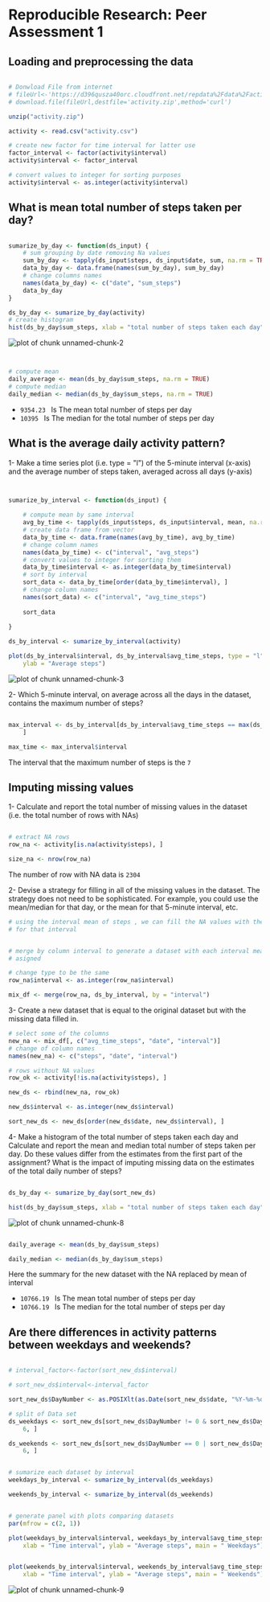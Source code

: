 # Reproducible Research: Peer Assessment 1


## Loading and preprocessing the data

```r

# Donwload File from internet
# fileUrl<-'https://d396qusza40orc.cloudfront.net/repdata%2Fdata%2Factivity.zip'
# download.file(fileUrl,destfile='activity.zip',method='curl')

unzip("activity.zip")

activity <- read.csv("activity.csv")

# create new factor for time interval for latter use
factor_interval <- factor(activity$interval)
activity$interval <- factor_interval

# convert values to integer for sorting purposes
activity$interval <- as.integer(activity$interval)

```


## What is mean total number of steps taken per day?

```r

sumarize_by_day <- function(ds_input) {
    # sum grouping by date removing Na values
    sum_by_day <- tapply(ds_input$steps, ds_input$date, sum, na.rm = TRUE)
    data_by_day <- data.frame(names(sum_by_day), sum_by_day)
    # change columns names
    names(data_by_day) <- c("date", "sum_steps")
    data_by_day
}

ds_by_day <- sumarize_by_day(activity)
# create histogram
hist(ds_by_day$sum_steps, xlab = "total number of steps taken each day", main = " Histogram number of steps")
```

![plot of chunk unnamed-chunk-2](figure/unnamed-chunk-2.png) 

```r


# compute mean
daily_average <- mean(ds_by_day$sum_steps, na.rm = TRUE)
# compute median
daily_median <- median(ds_by_day$sum_steps, na.rm = TRUE)

```

- `9354.23 ` Is The mean total number of steps per day
- `10395 ` Is The median for the total number of steps per day 


## What is the average daily activity pattern?

1- Make a time series plot (i.e. type = "l") of the 5-minute interval (x-axis) and the average number of steps taken, averaged across all days (y-axis)


```r


sumarize_by_interval <- function(ds_input) {
    
    # compute mean by same interval
    avg_by_time <- tapply(ds_input$steps, ds_input$interval, mean, na.rm = TRUE)
    # create data frame from vector
    data_by_time <- data.frame(names(avg_by_time), avg_by_time)
    # change column names
    names(data_by_time) <- c("interval", "avg_steps")
    # convert values to integer for sorting them
    data_by_time$interval <- as.integer(data_by_time$interval)
    # sort by interval
    sort_data <- data_by_time[order(data_by_time$interval), ]
    # change column names
    names(sort_data) <- c("interval", "avg_time_steps")
    
    sort_data
    
}

ds_by_interval <- sumarize_by_interval(activity)

plot(ds_by_interval$interval, ds_by_interval$avg_time_steps, type = "l", xlab = "Time interval", 
    ylab = "Average steps")
```

![plot of chunk unnamed-chunk-3](figure/unnamed-chunk-3.png) 


2- Which 5-minute interval, on average across all the days in the dataset, contains the maximum number of steps?


```r

max_interval <- ds_by_interval[ds_by_interval$avg_time_steps == max(ds_by_interval$avg_time_steps), 
    ]

max_time <- max_interval$interval
```


The interval that the maximum number of steps is the  `7 ` 



## Imputing missing values
1- Calculate and report the total number of missing values in the dataset (i.e. the total number of rows with NAs)


```r

# extract NA rows
row_na <- activity[is.na(activity$steps), ]

size_na <- nrow(row_na)

```


The number of row with NA data is `2304`


2- Devise a strategy for filling in all of the missing values in the dataset. The strategy does not need to be sophisticated. For example, you could use the mean/median for that day, or the mean for that 5-minute interval, etc.


```r
# using the interval mean of steps , we can fill the NA values with the mean
# for that interval


# merge by column interval to generate a dataset with each interval mean
# asigned

# change type to be the same
row_na$interval <- as.integer(row_na$interval)

mix_df <- merge(row_na, ds_by_interval, by = "interval")
```



3- Create a new dataset that is equal to the original dataset but with the missing data filled in.

```r
# select some of the columns
new_na <- mix_df[, c("avg_time_steps", "date", "interval")]
# change of column names
names(new_na) <- c("steps", "date", "interval")

# rows without NA values
row_ok <- activity[!is.na(activity$steps), ]

new_ds <- rbind(new_na, row_ok)

new_ds$interval <- as.integer(new_ds$interval)

sort_new_ds <- new_ds[order(new_ds$date, new_ds$interval), ]

```


4- Make a histogram of the total number of steps taken each day and Calculate and report the mean and median total number of steps taken per day. Do these values differ from the estimates from the first part of the assignment? What is the impact of imputing missing data on the estimates of the total daily number of steps?


```r

ds_by_day <- sumarize_by_day(sort_new_ds)

hist(ds_by_day$sum_steps, xlab = "total number of steps taken each day", main = " Histogram number of steps ( NA filled with interval mean)")
```

![plot of chunk unnamed-chunk-8](figure/unnamed-chunk-8.png) 

```r

daily_average <- mean(ds_by_day$sum_steps)

daily_median <- median(ds_by_day$sum_steps)

```


Here the summary for the new dataset with the NA replaced by mean of interval
- `10766.19 ` Is The mean total number of steps per day
- `10766.19 ` Is The median for the total number of steps per day 


## Are there differences in activity patterns between weekdays and weekends?


```r

# interval_factor<-factor(sort_new_ds$interval)

# sort_new_ds$interval<-interval_factor

sort_new_ds$DayNumber <- as.POSIXlt(as.Date(sort_new_ds$date, "%Y-%m-%d"))$wday

# split of Data set
ds_weekdays <- sort_new_ds[sort_new_ds$DayNumber != 0 & sort_new_ds$DayNumber != 
    6, ]

ds_weekends <- sort_new_ds[sort_new_ds$DayNumber == 0 | sort_new_ds$DayNumber == 
    6, ]


# sumarize each dataset by interval
weekdays_by_interval <- sumarize_by_interval(ds_weekdays)

weekends_by_interval <- sumarize_by_interval(ds_weekends)


# generate panel with plots comparing datasets
par(mfrow = c(2, 1))

plot(weekdays_by_interval$interval, weekdays_by_interval$avg_time_steps, type = "l", 
    xlab = "Time interval", ylab = "Average steps", main = " Weekdays")


plot(weekends_by_interval$interval, weekends_by_interval$avg_time_steps, type = "l", 
    xlab = "Time interval", ylab = "Average steps", main = " Weekends")
```

![plot of chunk unnamed-chunk-9](figure/unnamed-chunk-9.png) 


